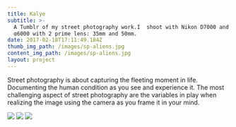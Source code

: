 ```yaml
---
title: Kalye
subtitle: >-
  A Tumblr of my street photography work.I  shoot with Nikon D7000 and Sony
  α6000 with 2 prime lens: 35mm and 50mm.
date: 2017-02-18T17:11:49.184Z
thumb_img_path: /images/sp-aliens.jpg
content_img_path: /images/sp-aliens.jpg
layout: project
---
```

Street photography is about capturing the fleeting moment in life. Documenting the human condition as you see and experience it. The most challenging aspect of street photography are the variables in play when realizing the image using the camera as you frame it in your mind.

![](/images/sp-crosswalk.jpg)
![](/images/sp-metro-layers.jpg)
![](/images/sp-abuela.jpg)

